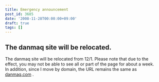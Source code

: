 ```yaml
---
title: Emergency announcement
post_id: 3685
date: '2008-11-28T00:00:00+09:00'
draft: true
tags: []
---
```


## The danmaq site will be relocated.

The danmaq site will be relocated from 12/1. Please note that due to the effect, you may not be able to see all or part of the page for about a week. In addition, since I move by domain, the URL remains the same as [danmaq.com](https://danmaq.com/) .
